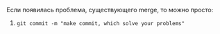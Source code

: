 Если появилась проблема, существующего merge, то можно просто:

1) `git commit -m "make commit, which solve your problems"`
